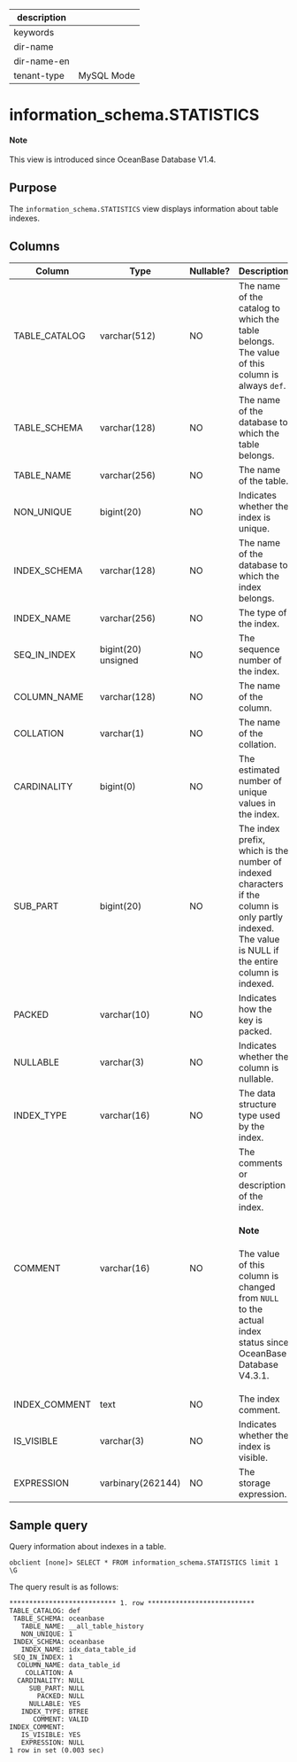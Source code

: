 | description ||
|---|---|
| keywords ||
| dir-name ||
| dir-name-en ||
| tenant-type | MySQL Mode |

# information_schema.STATISTICS

<main id="notice" type='explain'>
  <h4>Note</h4>
  <p>This view is introduced since OceanBase Database V1.4. </p>
</main>

## Purpose

The `information_schema.STATISTICS` view displays information about table indexes.

## Columns

| Column | Type | Nullable? | Description |
| ------- | ---- | -------------- | ---- |
| TABLE_CATALOG | varchar(512) | NO | The name of the catalog to which the table belongs. The value of this column is always `def`. |
| TABLE_SCHEMA | varchar(128) | NO | The name of the database to which the table belongs. |
| TABLE_NAME | varchar(256) | NO | The name of the table. |
| NON_UNIQUE | bigint(20) | NO | Indicates whether the index is unique. |
| INDEX_SCHEMA | varchar(128) | NO | The name of the database to which the index belongs. |
| INDEX_NAME | varchar(256) | NO | The type of the index. |
| SEQ_IN_INDEX | bigint(20) unsigned | NO | The sequence number of the index. |
| COLUMN_NAME | varchar(128) | NO | The name of the column. |
| COLLATION | varchar(1) | NO | The name of the collation. |
| CARDINALITY | bigint(0) | NO | The estimated number of unique values in the index. |
| SUB_PART | bigint(20) | NO | The index prefix, which is the number of indexed characters if the column is only partly indexed. The value is NULL if the entire column is indexed. |
| PACKED | varchar(10) | NO | Indicates how the key is packed. |
| NULLABLE | varchar(3) | NO | Indicates whether the column is nullable. |
| INDEX_TYPE | varchar(16) | NO | The data structure type used by the index. |
| COMMENT | varchar(16) | NO | The comments or description of the index.<main id="notice" type='explain'><h4>Note</h4><p>The value of this column is changed from `NULL` to the actual index status since OceanBase Database V4.3.1. </p></main> |
| INDEX_COMMENT | text | NO | The index comment. |
| IS_VISIBLE | varchar(3) | NO | Indicates whether the index is visible. |
| EXPRESSION | varbinary(262144) | NO | The storage expression. |

## Sample query

Query information about indexes in a table.

```shell
obclient [none]> SELECT * FROM information_schema.STATISTICS limit 1 \G
```

The query result is as follows:

```shell
*************************** 1. row ***************************
TABLE_CATALOG: def
 TABLE_SCHEMA: oceanbase
   TABLE_NAME: __all_table_history
   NON_UNIQUE: 1
 INDEX_SCHEMA: oceanbase
   INDEX_NAME: idx_data_table_id
 SEQ_IN_INDEX: 1
  COLUMN_NAME: data_table_id
    COLLATION: A
  CARDINALITY: NULL
     SUB_PART: NULL
       PACKED: NULL
     NULLABLE: YES
   INDEX_TYPE: BTREE
      COMMENT: VALID
INDEX_COMMENT:
   IS_VISIBLE: YES
   EXPRESSION: NULL
1 row in set (0.003 sec)
```
